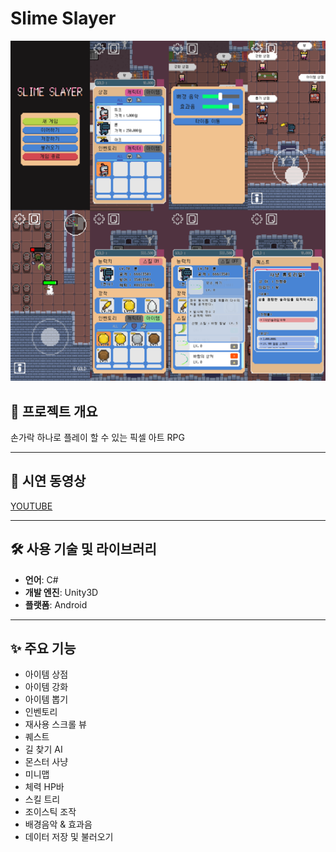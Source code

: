 # Slime Slayer

<div align="center">
  <img src="https://raw.githubusercontent.com/khc24/SlimeSlayer/main/slimeslayer.png" width="600">
</div>



## 📌 프로젝트 개요
손가락 하나로 플레이 할 수 있는 픽셀 아트 RPG 

---

## 🎥 시연 동영상
[YOUTUBE](https://www.youtube.com/watch?v=CvdPoT4hSHE)

---

## 🛠️ 사용 기술 및 라이브러리 
- **언어**: C#
- **개발 엔진**: Unity3D  
- **플랫폼**: Android

---

## ✨ 주요 기능
- 아이템 상점
- 아이템 강화
- 아이템 뽑기
- 인벤토리
- 재사용 스크롤 뷰
- 퀘스트
- 길 찾기 AI
- 몬스터 사냥
- 미니맵
- 체력 HP바
- 스킬 트리
- 조이스틱 조작
- 배경음악 & 효과음
- 데이터 저장 및 불러오기


